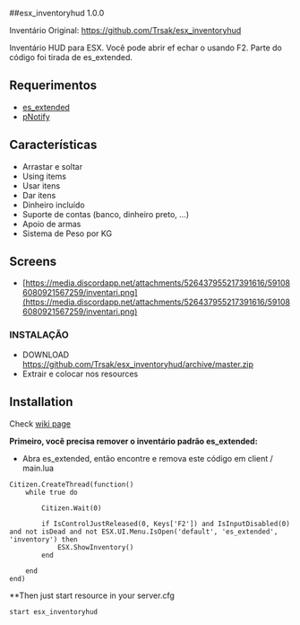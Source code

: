 ##esx_inventoryhud 1.0.0

Inventário Original: https://github.com/Trsak/esx_inventoryhud

Inventário HUD para ESX. Você pode abrir ef echar o usando F2. Parte do código foi tirada de es_extended.

## Requerimentos
* [es_extended](https://github.com/ESX-Org/es_extended)
* [pNotify](https://forum.fivem.net/t/release-pnotify-in-game-js-notifications-using-noty/20659)

## Características
- Arrastar e soltar
- Using items
- Usar itens
- Dar itens
- Dinheiro incluído
- Suporte de contas (banco, dinheiro preto, ...)
- Apoio de armas
- Sistema de Peso por KG

## Screens
* [https://media.discordapp.net/attachments/526437955217391616/591086080921567259/inventari.png](https://media.discordapp.net/attachments/526437955217391616/591086080921567259/inventari.png)

### INSTALAÇÃO
- DOWNLOAD https://github.com/Trsak/esx_inventoryhud/archive/master.zip
- Extrair e colocar nos resources

## Installation
Check [wiki page](https://github.com/Trsak/esx_inventoryhud/wiki)


**Primeiro, você precisa remover o inventário padrão es_extended:**

* Abra es_extended, então encontre e remova este código em client / main.lua

```
Citizen.CreateThread(function()
	while true do

		Citizen.Wait(0)

		if IsControlJustReleased(0, Keys['F2']) and IsInputDisabled(0) and not isDead and not ESX.UI.Menu.IsOpen('default', 'es_extended', 'inventory') then
			ESX.ShowInventory()
		end

	end
end)
```


**Then just start resource in your server.cfg
```
start esx_inventoryhud
```

